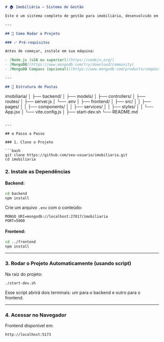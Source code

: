 
```markdown
# 🏠 Imobiliária — Sistema de Gestão

Este é um sistema completo de gestão para imobiliária, desenvolvido em **React + Node.js + MongoDB**. Ele permite o cadastro e gerenciamento de inquilinos, contratos, imóveis, pagamentos e recibos.

---

## 🚀 Como Rodar o Projeto

### ✅ Pré-requisitos

Antes de começar, instale em sua máquina:

- [Node.js (v18 ou superior)](https://nodejs.org/)
- [MongoDB](https://www.mongodb.com/try/download/community)
- [MongoDB Compass (opcional)](https://www.mongodb.com/products/compass) para visualizar os dados.

---

## 🧭 Estrutura de Pastas

```

imobiliaria/
│
├── backend/
│   ├── models/
│   ├── controllers/
│   ├── routes/
│   ├── server.js
│   └── .env
│
├── frontend/
│   ├── src/
│   │   ├── pages/
│   │   ├── components/
│   │   ├── services/
│   │   ├── styles/
│   │   └── App.jsx
│   └── vite.config.js
│
├── start-dev.sh
└── README.md

````

---

## ⚙️ Passo a Passo

### 1. Clone o Projeto

```bash
git clone https://github.com/seu-usuario/imobiliaria.git
cd imobiliaria
````

### 2. Instale as Dependências

#### Backend:

```bash
cd backend
npm install
```

Crie um arquivo `.env` com o conteúdo:

```env
MONGO_URI=mongodb://localhost:27017/imobiliaria
PORT=5000
```

#### Frontend:

```bash
cd ../frontend
npm install
```

---

### 3. Rodar o Projeto Automaticamente (usando script)

Na raiz do projeto:

```bash
./start-dev.sh
```

Esse script abrirá dois terminais: um para o backend e outro para o frontend.

---

### 4. Acessar no Navegador

Frontend disponível em:

```
http://localhost:5173
```

